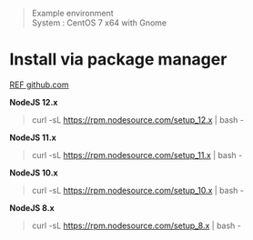 > Example environment  
System : CentOS 7 x64 with Gnome

# Install via package manager
[REF github.com](https://github.com/nodesource/distributions/blob/master/README.md#rpminstall)

**NodeJS 12.x**  
> curl -sL https://rpm.nodesource.com/setup_12.x | bash -

**NodeJS 11.x**  
> curl -sL https://rpm.nodesource.com/setup_11.x | bash -

**NodeJS 10.x**  
> curl -sL https://rpm.nodesource.com/setup_10.x | bash -

**NodeJS 8.x**  
> curl -sL https://rpm.nodesource.com/setup_8.x | bash -
